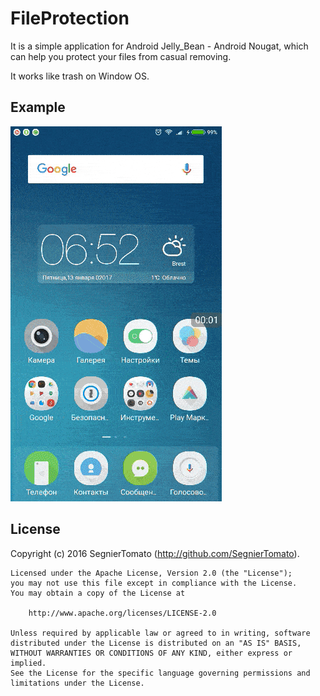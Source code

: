 # FileProtection

It is a simple application for Android Jelly_Bean - Android Nougat, which can help you protect your files from casual removing. 

It works like trash on Window OS.

## Example
![alt text](./app/sample/sample_gif.gif "Example running application")

## License

Copyright (c) 2016 SegnierTomato (http://github.com/SegnierTomato).
    
    Licensed under the Apache License, Version 2.0 (the "License");
    you may not use this file except in compliance with the License.
    You may obtain a copy of the License at
    
        http://www.apache.org/licenses/LICENSE-2.0
    
    Unless required by applicable law or agreed to in writing, software
    distributed under the License is distributed on an "AS IS" BASIS,
    WITHOUT WARRANTIES OR CONDITIONS OF ANY KIND, either express or implied.
    See the License for the specific language governing permissions and
    limitations under the License.
